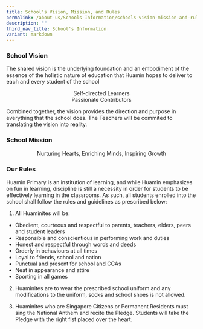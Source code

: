 ```yaml
---
title: School's Vision, Mission, and Rules
permalink: /about-us/Schools-Information/schools-vision-mission-and-rules/
description: ""
third_nav_title: School's Information
variant: markdown
---
```

### **School Vision**
The shared vision is the underlying foundation and an embodiment of the essence of the holistic nature of education that Huamin hopes to deliver to each and every student of the school<br>

<center>Self-directed Learners <br>
Passionate Contributors</center>

Combined together, the vision provides the direction and purpose in everything that the school does. The Teachers will be commited to translating the vision into reality.

### **School Mission**
<center>Nurturing Hearts, Enriching Minds, Inspiring Growth</center>

### <b>Our Rules</b><br>
Huamin Primary is an institution of learning, and while Huamin emphasizes on fun in learning, discipline is still a necessity in order for students to be effectively learning in the classrooms. As such, all students enrolled into the school shall follow the rules and guidelines as prescribed below:

1. All Huaminites will be:
* Obedient, courteous and respectful to parents, teachers, elders, peers and student leaders
* Responsible and conscientious in performing work and duties
* Honest and respectful through words and deeds
* Orderly in behaviours at all times
* Loyal to friends, school and nation
* Punctual and present for school and CCAs
* Neat in appearance and attire
* Sporting in all games

2. Huaminites are to wear the prescribed school uniform and any modifications to the uniform, socks and school shoes is not allowed.

3. Huaminites who are Singapore Citizens or Permanent Residents must sing the National Anthem and recite the Pledge. Students will take the Pledge with the right fist placed over the heart.